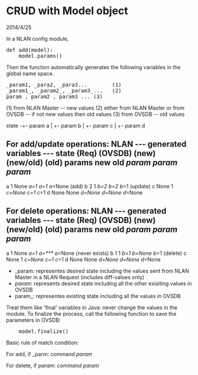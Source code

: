 CRUD with Model object
======================
2014/4/25

In a NLAN config module,
<pre>
def add(model):
    model.params()
</pre>

Then the function automatically generates the following variables in the global name space.

<pre>
_param1, _para2, _para3...        (1) 
_param1_, _param2_, _param3_...   (2)
param_, param2_, param3_... (3)
</pre>

(1) from NLAN Master -- new values 
(2) either from NLAN Master or from OVSDB -- if not new values then old values
(3) from OVSDB -- old values

state -+- param a
       |
       +- param b
       |
       +- param c
       |
       +- param d

For add/update operations:
NLAN                  --- generated variables ---
state  (Req)  (OVSDB)  (new)  (new/old)  (old)
params  new     old   _param   _param_   param_
-------------------------------------------------
a        1      None   _a=1     _a_=1    a_=None  (add)
b        2       1     _b=2     _b_=2    b_=1     (update)
c      None      1     _c=None  _c_=1    c_=1
d      None     None   _d=None  _d_=None d_=None

For delete operations:
NLAN                  --- generated variables ---
state  (Req)  (OVSDB)  (new)  (new/old)  (old)
params  new     old   _param   _param_   param_
-------------------------------------------------
a        1      None   _a=1     _a_=***  a_=None  (never exists)
b        1       1     _b=1     _b_=None b_=1     (delete)
c      None      1     _c=None  _c_=1    c_=1
d      None     None   _d=None  _d_=None d_=None
</pre>
  
* _param: representes desired state including the values sent from NLAN Master in a NLAN Request (includes diff-values only)
* _param_: represents desired state including all the other exisiting values in OVSDB
* param_: representes existing state including all the values in OVSDB 

Treat them like 'final' variables in Java: never change the values in the module.
To finalize the process, call the following function to save the parameters in OVSDB:
<pre>
    model.finalize()
</pre>


Basic rule of match condition:

For add,
  if _parm:
      command _param_

For delete,
  if _param:
      command param_


